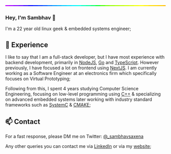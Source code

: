 <img style="width:100%;height:3px;" src="./bar.gif" />

### Hey, I'm Sambhav 👋

I'm a 22 year old linux geek & embedded systems engineer;

## 💎 Experience

I like to say that I am a full-stack developer, but I have most experience with backend development, primarily in [NodeJS](https://nodejs.org/), [Go](https://go.dev/) and [TypeScript](https://www.typescriptlang.org/). However previously, I have focused a lot on frontend using [NextJS](https://nextjs.org/). I am currently working as a Software Engineer at an electronics firm which specifically focuses on Virtual Prototyping;

Following from this, I spent 4 years studying Computer Science Engineering, focusing on low-level programming using [C++](https://www.cplusplus.com/) & specializing on advanced embedded systems later working with industry standard frameworks such as [SystemC](https://systemc.org/) & [CMAKE](https://cmake.org/);

## 📫 Contact

For a fast response, please DM me on Twitter: [@_sambhavsaxena](https://twitter.com/direct_messages/create/_sambhavsaxena) 

Any other queries you can contact me via [LinkedIn](https://www.linkedin.com/in/sambhavsaxena) or via my [website](https://interpreted.vercel.app/);
